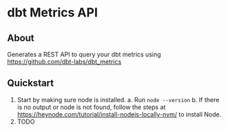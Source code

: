 # dbt Metrics API

## About
Generates a REST API to query your dbt metrics using https://github.com/dbt-labs/dbt_metrics

## Quickstart
1. Start by making sure node is installed.
  a. Run `node --version`
  b. If there is no output or node is not found, follow the steps at https://heynode.com/tutorial/install-nodejs-locally-nvm/ to install Node.
2. TODO 